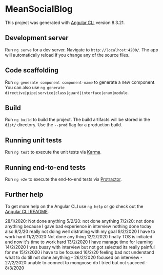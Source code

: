# MeanSocialBlog

This project was generated with [Angular CLI](https://github.com/angular/angular-cli) version 8.3.21.

## Development server

Run `ng serve` for a dev server. Navigate to `http://localhost:4200/`. The app will automatically reload if you change any of the source files.

## Code scaffolding

Run `ng generate component component-name` to generate a new component. You can also use `ng generate directive|pipe|service|class|guard|interface|enum|module`.

## Build

Run `ng build` to build the project. The build artifacts will be stored in the `dist/` directory. Use the `--prod` flag for a production build.

## Running unit tests

Run `ng test` to execute the unit tests via [Karma](https://karma-runner.github.io).

## Running end-to-end tests

Run `ng e2e` to execute the end-to-end tests via [Protractor](http://www.protractortest.org/).

## Further help

To get more help on the Angular CLI use `ng help` or go check out the [Angular CLI README](https://github.com/angular/angular-cli/blob/master/README.md).


28/1/2020: Not done anything
5/2/20: not done anything
7/2/20: not done anything because I gave bad experience in interview
nothing done today also 8/2/20
really not doing well distrating with my goal 9/2/2020
I have to work hard 11/2/2020
Not done any thing 12/2/2020
finally TOS  is initiated and now it's time to work hard 13/2/2020
I have manage time for learning 14/2/2020
I was bussy with interview but not got selected its really painful for me 15/2/2020
i have to be focused 16/2/20
feeling bad not understand what to do
till not done anything - 26/2/2020
focused on interview - 27/2/2020
unable to connect to mongoose db  I tried but not succeed - 8/3/2020


